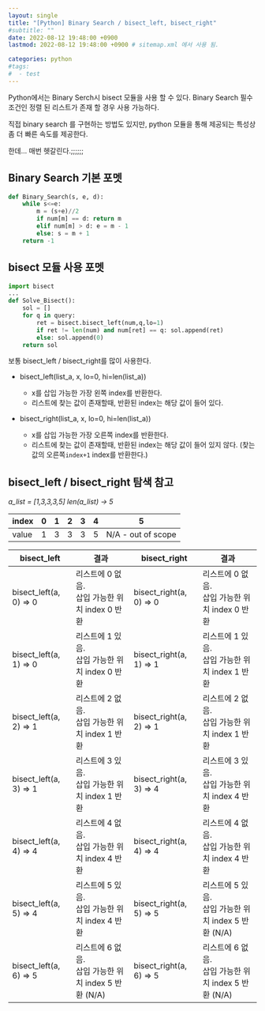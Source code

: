 ```yaml
---
layout: single
title: "[Python] Binary Search / bisect_left, bisect_right"
#subtitle: ""
date: 2022-08-12 19:48:00 +0900
lastmod: 2022-08-12 19:48:00 +0900 # sitemap.xml 에서 사용 됨. 

categories: python
#tags:
#  - test
---
```


Python에서는 Binary Serch시 bisect 모듈을 사용 할 수 있다.
Binary Search 필수 조건인 정렬 된 리스트가 존재 할 경우 사용 가능하다.

직접 binary search 를 구현하는 방법도 있지만, python 모듈을 통해 제공되는 특성상 좀 더 빠른 속도를 제공한다.

한데... 매번 헷갈린다.;;;;;;

## Binary Search 기본 포멧
```python
def Binary_Search(s, e, d):
    while s<=e:
        m = (s+e)//2
        if num[m] == d: return m
        elif num[m] > d: e = m - 1
        else: s = m + 1
    return -1
```

## bisect 모듈 사용 포멧
```python
import bisect
...
def Solve_Bisect():
    sol = []
    for q in query:
        ret = bisect.bisect_left(num,q,lo=1)
        if ret != len(num) and num[ret] == q: sol.append(ret)
        else: sol.append(0)
    return sol

```

보통 bisect_left / bisect_right를 많이 사용한다.
- bisect_left(list_a, x, lo=0, hi=len(list_a))
  - x를 삽입 가능한 가장 왼쪽 index를 반환한다.
  - 리스트에 찾는 값이 존재할때, 반환된 index는 해당 값이 들어 있다.
  
- bisect_right(list_a, x, lo=0, hi=len(list_a))
  - x를 삽입 가능한 가장 오른쪽 index를 반환한다.
  - 리스트에 찾는 값이 존재할때, 반환된 index는 해당 값이 들어 있지 않다.  (찾는 값의 오른쪽`index+1` index를 반환한다.)


## bisect_left / bisect_right 탐색 참고

*a_list = [1,3,3,3,5]*
*len(a_list) -> 5*

|index|0|1|2|3|4|5|
|-----|-|-|-|-|-|-|
|value | 1 | 3| 3| 3|5| N/A - out of scope |


|bisect_left| 결과 | bisect_right | 결과|
|-----------|------|--------------|----|
|bisect_left(a, 0) => 0| 리스트에 0 없음. <br /> 삽입 가능한 위치 index 0 반환 | bisect_right(a, 0) => 0	| 리스트에 0 없음. <br /> 삽입 가능한 위치 index 0 반환 |
|bisect_left(a, 1) => 0| 리스트에 1 있음. <br /> 삽입 가능한 위치 index 0 반환 | bisect_right(a, 1) => 1	| 리스트에 1 있음. <br /> 삽입 가능한 위치 index 1 반환 |
|bisect_left(a, 2) => 1| 리스트에 2 없음. <br /> 삽입 가능한 위치 index 1 반환 | bisect_right(a, 2) => 1	| 리스트에 2 없음. <br /> 삽입 가능한 위치 index 1 반환 |
|bisect_left(a, 3) => 1| 리스트에 3 있음. <br /> 삽입 가능한 위치 index 1 반환 | bisect_right(a, 3) => 4	| 리스트에 3 있음. <br /> 삽입 가능한 위치 index 4 반환 |
|bisect_left(a, 4) => 4| 리스트에 4 없음. <br /> 삽입 가능한 위치 index 4 반환 | bisect_right(a, 4) => 4	| 리스트에 4 없음. <br /> 삽입 가능한 위치 index 4 반환 |
|bisect_left(a, 5) => 4| 리스트에 5 있음. <br /> 삽입 가능한 위치 index 4 반환 | bisect_right(a, 5) => 5	| 리스트에 5 있음. <br /> 삽입 가능한 위치 index 5 반환 (N/A)|
|bisect_left(a, 6) => 5| 리스트에 6 없음. <br /> 삽입 가능한 위치 index 5 반환 (N/A) | bisect_right(a, 6) => 5	| 리스트에 6 없음. <br /> 삽입 가능한 위치 index 5 반환 (N/A)|
